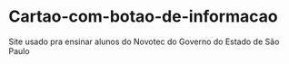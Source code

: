 # Cartao-com-botao-de-informacao
Site usado pra ensinar alunos do Novotec do Governo do Estado de São Paulo
